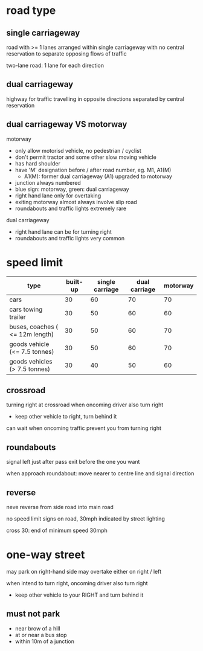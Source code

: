 # road type
## single carriageway
road with >= 1 lanes arranged within single carriageway 
with no central reservation to separate opposing flows of traffic

two-lane road: 1 lane for each direction

## dual carriageway
highway for traffic travelling in opposite directions separated by central reservation

## dual carriageway VS motorway
motorway
- only allow motorisd vehicle, no pedestrian / cyclist
- don't permit tractor and some other slow moving vehicle
- has hard shoulder 
- have 'M' designation before / after road number, eg. M1, A1(M)
  - A1(M): former dual carriageway (A1) upgraded to motorway
- junction always numbered
- blue sign: motorway, green: dual carriageway
- right hand lane only for overtaking
- exiting motorway almost always involve slip road
- roundabouts and traffic lights extremely rare

dual carriageway
- right hand lane can be for turning right
- roundabouts and traffic lights very common 


# speed limit

| type                            | built-up | single carriage | dual carriage | motorway |
|---------------------------------|----------|-----------------|---------------|----------|
| cars                            | 30       | 60              | 70            | 70       |
| cars towing trailer             | 30       | 50              | 60            | 60       |
| buses, coaches ( <= 12m length) | 30       | 50              | 60            | 70       |
| goods vehicle (<= 7.5 tonnes)   | 30       | 50              | 60            | 70       |
| goods vehicles (> 7.5 tonnes)   | 30       | 40              | 50            | 60       |

## crossroad
turning right at crossroad when oncoming driver also turn right
- keep other vehicle to right, turn behind it

can wait when oncoming traffic prevent you from turning right

## roundabouts
signal left just after pass exit before the one you want

when approach roundabout: move nearer to centre line and signal direction

## reverse
neve reverse from side road into main road

no speed limit signs on road, 30mph indicated by street lighting

cross 30: end of minimum speed 30mph

# one-way street
may park on right-hand side
may overtake either on right / left

when intend to turn right, oncoming driver also turn right
- keep other vehicle to your RIGHT and turn behind it

## must not park
- near brow of a hill
- at or near a bus stop
- within 10m of a junction
